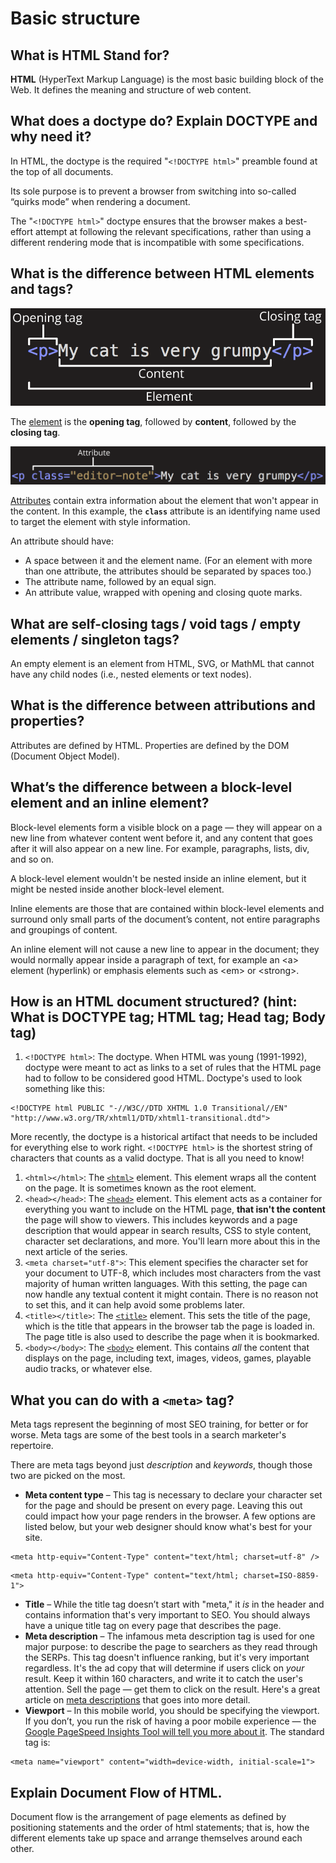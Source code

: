 # Basic structure

## What is HTML Stand for?

**HTML** \(HyperText Markup Language\) is the most basic building block of the Web. It defines the meaning and structure of web content. 

## What does a doctype do? Explain DOCTYPE and why need it?

In HTML, the doctype is the required "`<!DOCTYPE html>`" preamble found at the top of all documents. 

Its sole purpose is to prevent a browser from switching into so-called “quirks mode” when rendering a document.

The "`<!DOCTYPE html>`" doctype ensures that the browser makes a best-effort attempt at following the relevant specifications, rather than using a different rendering mode that is incompatible with some specifications.

## What is the difference between HTML elements and tags?

![The anatomy of the element](../../.gitbook/assets/image.png)

The [element](https://developer.mozilla.org/en-US/docs/Learn/HTML/Introduction_to_HTML/Getting_started#Anatomy_of_an_HTML_element) is the **opening tag**, followed by **content**, followed by the **closing tag**.

![Elements can also have attributes](../../.gitbook/assets/image%20%282%29.png)

[Attributes](https://developer.mozilla.org/en-US/docs/Learn/HTML/Introduction_to_HTML/Getting_started#Attributes) contain extra information about the element that won't appear in the content. In this example, the **`class`** attribute is an identifying name used to target the element with style information.

An attribute should have:

* A space between it and the element name. \(For an element with more than one attribute, the attributes should be separated by spaces too.\)
* The attribute name, followed by an equal sign.
* An attribute value, wrapped with opening and closing quote marks.

## What are self-closing tags / void tags / empty elements / singleton tags?

An empty element is an element from HTML, SVG, or MathML that cannot have any child nodes \(i.e., nested elements or text nodes\).

## What is the difference between attributions and properties?

Attributes are defined by HTML. Properties are defined by the DOM \(Document Object Model\).

## What’s the difference between a block-level element and an inline element?

Block-level elements form a visible block on a page — they will appear on a new line from whatever content went before it, and any content that goes after it will also appear on a new line. For example, paragraphs, lists, div, and so on.

A block-level element wouldn't be nested inside an inline element, but it might be nested inside another block-level element.

Inline elements are those that are contained within block-level elements and surround only small parts of the document’s content, not entire paragraphs and groupings of content. 

An inline element will not cause a new line to appear in the document; they would normally appear inside a paragraph of text, for example an &lt;a&gt; element \(hyperlink\) or emphasis elements such as &lt;em&gt; or &lt;strong&gt;.

## How is an HTML document structured? \(hint: What is DOCTYPE tag; HTML tag; Head tag; Body tag\)

1. `<!DOCTYPE html>`: The doctype. When HTML was young \(1991-1992\), doctype were meant to act as links to a set of rules that the HTML page had to follow to be considered good HTML. Doctype's used to look something like this:

```markup
<!DOCTYPE html PUBLIC "-//W3C//DTD XHTML 1.0 Transitional//EN"
"http://www.w3.org/TR/xhtml1/DTD/xhtml1-transitional.dtd">
```

More recently, the doctype is a historical artifact that needs to be included for everything else to work right. `<!DOCTYPE html>` is the shortest string of characters that counts as a valid doctype. That is all you need to know!

1. `<html></html>`: The [`<html>`](https://developer.mozilla.org/en-US/docs/Web/HTML/Element/html) element. This element wraps all the content on the page. It is sometimes known as the root element.
2. `<head></head>`: The [`<head>`](https://developer.mozilla.org/en-US/docs/Web/HTML/Element/head) element. This element acts as a container for everything you want to include on the HTML page, **that isn't the content** the page will show to viewers. This includes keywords and a page description that would appear in search results, CSS to style content, character set declarations, and more. You'll learn more about this in the next article of the series.
3. `<meta charset="utf-8">`: This element specifies the character set for your document to UTF-8, which includes most characters from the vast majority of human written languages. With this setting, the page can now handle any textual content it might contain. There is no reason not to set this, and it can help avoid some problems later.
4. `<title></title>`: The [`<title>`](https://developer.mozilla.org/en-US/docs/Web/HTML/Element/title) element. This sets the title of the page, which is the title that appears in the browser tab the page is loaded in. The page title is also used to describe the page when it is bookmarked.
5. `<body></body>`: The [`<body>`](https://developer.mozilla.org/en-US/docs/Web/HTML/Element/body) element. This contains _all_ the content that displays on the page, including text, images, videos, games, playable audio tracks, or whatever else.

## What you can do with a `<meta>` tag?

Meta tags represent the beginning of most SEO training, for better or for worse. Meta tags are some of the best tools in a search marketer's repertoire.

There are meta tags beyond just _description_ and _keywords_, though those two are picked on the most. 

* **Meta content type** – This tag is necessary to declare your character set for the page and should be present on every page. Leaving this out could impact how your page renders in the browser. A few options are listed below, but your web designer should know what's best for your site.

```markup
<meta http-equiv="Content-Type" content="text/html; charset=utf-8" />
```

```markup
<meta http-equiv="Content-Type" content="text/html; charset=ISO-8859-1">
```

* **Title** – While the title tag doesn’t start with "meta," it _is_ in the header and contains information that's very important to SEO. You should always have a unique title tag on every page that describes the page.
* **Meta description** – The infamous meta description tag is used for one major purpose: to describe the page to searchers as they read through the SERPs. This tag doesn't influence ranking, but it's very important regardless. It's the ad copy that will determine if users click on _your_ result. Keep it within 160 characters, and write it to catch the user's attention. Sell the page — get them to click on the result. Here's a great article on [meta descriptions](https://moz.com/learn/seo/meta-description) that goes into more detail.
* **Viewport** – In this mobile world, you should be specifying the viewport. If you don’t, you run the risk of having a poor mobile experience — the [Google PageSpeed Insights Tool will tell you more about it](https://developers.google.com/speed/docs/insights/ConfigureViewport). The standard tag is:

```markup
<meta name="viewport" content="width=device-width, initial-scale=1">
```

## Explain Document Flow of HTML.

Document flow is the arrangement of page elements as defined by positioning statements and the order of html statements; that is, how the different elements take up space and arrange themselves around each other.

